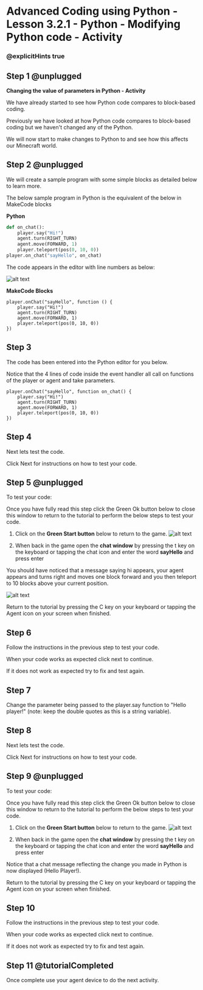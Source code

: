 # Advanced Coding using Python - Lesson 3.2.1 - Python - Modifying Python code - Activity

### @explicitHints true

## Step 1 @unplugged
**Changing the value of parameters in Python - Activity**

We have already started to see how Python code compares to block-based coding.

Previously we have looked at how Python code compares to block-based coding but we haven't changed any of the Python. 

We will now start to make changes to Python to and see how this affects our Minecraft world.


## Step 2 @unplugged
We will create a sample program with some simple blocks as detailed below to learn more.

The below sample program in Python is the equivalent of the below in MakeCode blocks

**Python**
```python
def on_chat():
    player.say("Hi!")
    agent.turn(RIGHT_TURN)
    agent.move(FORWARD, 1)
    player.teleport(pos(0, 10, 0))
player.on_chat("sayHello", on_chat)
```

The code appears in the editor with line numbers as below:

![alt text](https://advancedpython.codingcredentials.com/Lesson3/3.2.1/images/2.jpg?raw=true "Python")


**MakeCode Blocks**
```blocks 
player.onChat("sayHello", function () {
    player.say("Hi!")
    agent.turn(RIGHT_TURN)
    agent.move(FORWARD, 1)
    player.teleport(pos(0, 10, 0))
})
```

## Step 3
The code has been entered into the Python editor for you below.

Notice that the 4 lines of code inside the event handler all call on functions of the player or agent and take parameters.
```template
player.onChat("sayHello", function on_chat() {
    player.say("Hi!")
    agent.turn(RIGHT_TURN)
    agent.move(FORWARD, 1)
    player.teleport(pos(0, 10, 0))
})
```

## Step 4
Next lets test the code.

Click Next for instructions on how to test your code.

## Step 5 @unplugged
To test your code:

Once you have fully read this step click the Green Ok button below to close this window to return to the tutorial to perform the below steps to test your code.

1. Click on the **Green Start button** below to return to the game.
![alt text](https://advancedpython.codingcredentials.com/Lesson3/3.2.1/images/1.jpg?raw=true "Start")

2. When back in the game open the **chat window** by pressing the t key on the keyboard or tapping the chat icon and enter the word **sayHello** and press enter

You should have noticed that a message saying hi appears, your agent appears and turns right and moves one block forward and you then teleport to 10 blocks above your current position.

![alt text](https://advancedpython.codingcredentials.com/Lesson3/3.2.1/images/3.jpg?raw=true "Code builder")

Return to the tutorial by pressing the C key on your keyboard or tapping the Agent icon on your screen when finished.

## Step 6
Follow the instructions in the previous step to test your code.

When your code works as expected click next to continue.

If it does not work as expected try to fix and test again.

## Step 7
Change the parameter being passed to the player.say function to "Hello player!" (note: keep the double quotes as this is a string variable).

## Step 8
Next lets test the code.

Click Next for instructions on how to test your code.

## Step 9 @unplugged
To test your code:

Once you have fully read this step click the Green Ok button below to close this window to return to the tutorial to perform the below steps to test your code.

1. Click on the **Green Start button** below to return to the game.
![alt text](https://advancedpython.codingcredentials.com/Lesson3/3.2.1/images/1.jpg?raw=true "Start")

2. When back in the game open the **chat window** by pressing the t key on the keyboard or tapping the chat icon and enter the word **sayHello** and press enter

Notice that a chat message reflecting the change you made in Python is now displayed (Hello Player!).

Return to the tutorial by pressing the C key on your keyboard or tapping the Agent icon on your screen when finished.

## Step 10
Follow the instructions in the previous step to test your code.

When your code works as expected click next to continue.

If it does not work as expected try to fix and test again.

## Step 11 @tutorialCompleted
Once complete use your agent device to do the next activity. 